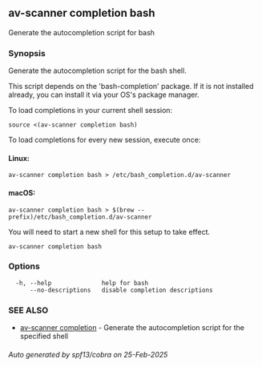 ## av-scanner completion bash

Generate the autocompletion script for bash

### Synopsis

Generate the autocompletion script for the bash shell.

This script depends on the 'bash-completion' package.
If it is not installed already, you can install it via your OS's package manager.

To load completions in your current shell session:

	source <(av-scanner completion bash)

To load completions for every new session, execute once:

#### Linux:

	av-scanner completion bash > /etc/bash_completion.d/av-scanner

#### macOS:

	av-scanner completion bash > $(brew --prefix)/etc/bash_completion.d/av-scanner

You will need to start a new shell for this setup to take effect.


```
av-scanner completion bash
```

### Options

```
  -h, --help              help for bash
      --no-descriptions   disable completion descriptions
```

### SEE ALSO

* [av-scanner completion](av-scanner_completion.md)	 - Generate the autocompletion script for the specified shell

###### Auto generated by spf13/cobra on 25-Feb-2025
